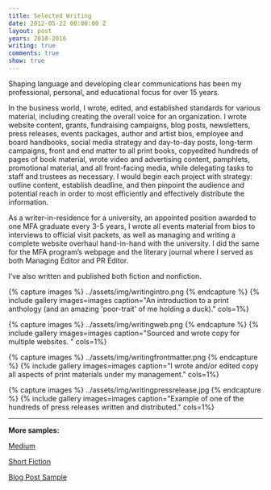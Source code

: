```yaml
---
title: Selected Writing
date: 2012-05-22 00:00:00 Z
layout: post
years: 2010-2016
writing: true
comments: true
show: true
---
```


Shaping language and developing clear communications has been my professional, personal, and educational focus for over 15 years.

In the business world, I wrote, edited, and established standards for various material, including creating the overall voice for an organization. I wrote website content, grants, fundraising campaigns, blog posts, newsletters, press releases, events packages, author and artist bios, employee and board handbooks, social media strategy and day-to-day posts, long-term campaigns, front and end matter to all print books, copyedited hundreds of pages of book material, wrote video and advertising content, pamphlets, promotional material, and all front-facing media, while delegating tasks to staff and trustees as necessary. I would begin each project with strategy: outline content, establish deadline, and then pinpoint the audience and potential reach in order to most efficiently and effectively distribute the information.

As a writer-in-residence for a university, an appointed position awarded to one MFA graduate every 3-5 years, I wrote all events material from bios to interviews to official visit packets, as well as managing and writing a complete website overhaul hand-in-hand with the university. I did the same for the MFA program’s webpage and the literary journal where I served as both Managing Editor and PR Editor.

I’ve also written and published both fiction and nonfiction. 

 
{% capture images %}
../assets/img/writingintro.png
{% endcapture %}
{% include gallery images=images caption="An introduction to a print anthology (and an amazing 'poor-trait' of me holding a duck)." cols=1%}

{% capture images %}
  ../assets/img/writingweb.png
  {% endcapture %}
{% include gallery images=images caption="Sourced and wrote copy for multiple websites. " cols=1%}

{% capture images %}
  ../assets/img/writingfrontmatter.png
   {% endcapture %}
{% include gallery images=images caption="I wrote and/or edited copy all aspects of print materials under my management." cols=1%}

{% capture images %}
   ../assets/img/writingpressrelease.jpg
{% endcapture %}
{% include gallery images=images caption="Example of one of the hundreds of press releases written and distributed." cols=1%}

---

**More samples:**

<p><a href="https://blog.politicsmeanspolitics.com/@katiehaab">Medium</a></p>
<p><a href="http://burrowpress.com/tag/katie-angermeier/">Short Fiction</a></p>
<p><a href="https://austinbatcave.org/2015/02/10/lewis-carnegie-a-love-story/">Blog Post Sample</a></p>
